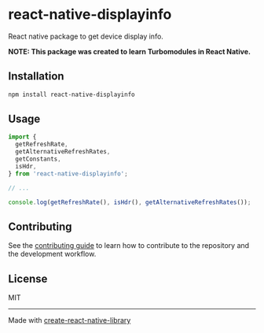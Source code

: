 # react-native-displayinfo

React native package to get device display info.

**NOTE: This package was created to learn Turbomodules in React Native.**

## Installation

```sh
npm install react-native-displayinfo
```

## Usage

```js
import {
  getRefreshRate,
  getAlternativeRefreshRates,
  getConstants,
  isHdr,
} from 'react-native-displayinfo';

// ...

console.log(getRefreshRate(), isHdr(), getAlternativeRefreshRates());
```

## Contributing

See the [contributing guide](CONTRIBUTING.md) to learn how to contribute to the repository and the development workflow.

## License

MIT

---

Made with [create-react-native-library](https://github.com/callstack/react-native-builder-bob)

